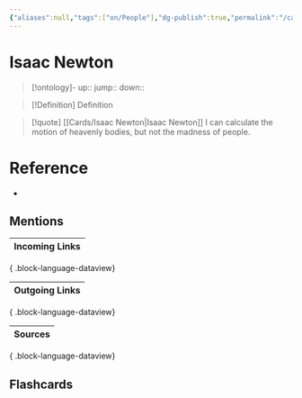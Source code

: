 ```yaml
---
{"aliases":null,"tags":["on/People"],"dg-publish":true,"permalink":"/cards/isaac-newton/","dgPassFrontmatter":true}
---
```


# Isaac Newton

> [!ontology]-
> up:: 
> jump:: 
> down:: 

> [!Definition] Definition

> [!quote] [[Cards/Isaac Newton\|Isaac Newton]]
> I can calculate the motion of heavenly bodies, but not the madness of people.

# Reference

- 

## Mentions

| Incoming Links |
| -------------- |

{ .block-language-dataview}

| Outgoing Links |
| -------------- |

{ .block-language-dataview}

| Sources |
| ------- |

{ .block-language-dataview}

## Flashcards